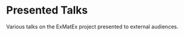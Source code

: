 Presented Talks
===============

Various talks on the ExMatEx project presented to external audiences.
